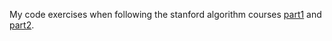 My code exercises when following the stanford algorithm courses [part1](https://lagunita.stanford.edu/courses/course-v1:Engineering+Algorithms1+SelfPaced/about) and [part2](https://lagunita.stanford.edu/courses/course-v1:Engineering+Algorithms2+SelfPaced/about).
